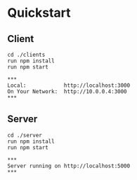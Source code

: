 # Quickstart

## Client

```
cd ./clients
run npm install
run npm start

***
Local:            http://localhost:3000
On Your Network:  http://10.0.0.4:3000
***
```

## Server

```
cd ./server
run npm install
run npm start

***
Server running on http://localhost:5000
***
```
